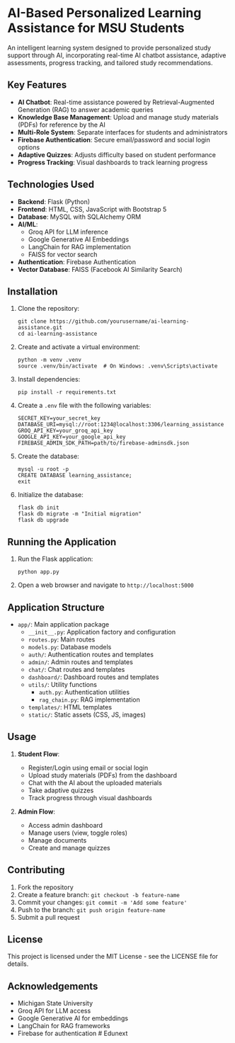 # AI-Based Personalized Learning Assistance for MSU Students

An intelligent learning system designed to provide personalized study support through AI, incorporating real-time AI chatbot assistance, adaptive assessments, progress tracking, and tailored study recommendations.

## Key Features

- **AI Chatbot**: Real-time assistance powered by Retrieval-Augmented Generation (RAG) to answer academic queries
- **Knowledge Base Management**: Upload and manage study materials (PDFs) for reference by the AI
- **Multi-Role System**: Separate interfaces for students and administrators
- **Firebase Authentication**: Secure email/password and social login options
- **Adaptive Quizzes**: Adjusts difficulty based on student performance
- **Progress Tracking**: Visual dashboards to track learning progress

## Technologies Used

- **Backend**: Flask (Python)
- **Frontend**: HTML, CSS, JavaScript with Bootstrap 5
- **Database**: MySQL with SQLAlchemy ORM
- **AI/ML**: 
  - Groq API for LLM inference
  - Google Generative AI Embeddings
  - LangChain for RAG implementation
  - FAISS for vector search
- **Authentication**: Firebase Authentication
- **Vector Database**: FAISS (Facebook AI Similarity Search)

## Installation

1. Clone the repository:
   ```
   git clone https://github.com/yourusername/ai-learning-assistance.git
   cd ai-learning-assistance
   ```

2. Create and activate a virtual environment:
   ```
   python -m venv .venv
   source .venv/bin/activate  # On Windows: .venv\Scripts\activate
   ```

3. Install dependencies:
   ```
   pip install -r requirements.txt
   ```

4. Create a `.env` file with the following variables:
   ```
   SECRET_KEY=your_secret_key
   DATABASE_URI=mysql://root:1234@localhost:3306/learning_assistance
   GROQ_API_KEY=your_groq_api_key
   GOOGLE_API_KEY=your_google_api_key
   FIREBASE_ADMIN_SDK_PATH=path/to/firebase-adminsdk.json
   ```

5. Create the database:
   ```
   mysql -u root -p
   CREATE DATABASE learning_assistance;
   exit
   ```

6. Initialize the database:
   ```
   flask db init
   flask db migrate -m "Initial migration"
   flask db upgrade
   ```

## Running the Application

1. Run the Flask application:
   ```
   python app.py
   ```

2. Open a web browser and navigate to `http://localhost:5000`

## Application Structure

- `app/`: Main application package
  - `__init__.py`: Application factory and configuration
  - `routes.py`: Main routes
  - `models.py`: Database models
  - `auth/`: Authentication routes and templates
  - `admin/`: Admin routes and templates
  - `chat/`: Chat routes and templates
  - `dashboard/`: Dashboard routes and templates
  - `utils/`: Utility functions
    - `auth.py`: Authentication utilities
    - `rag_chain.py`: RAG implementation
  - `templates/`: HTML templates
  - `static/`: Static assets (CSS, JS, images)

## Usage

1. **Student Flow**:
   - Register/Login using email or social login
   - Upload study materials (PDFs) from the dashboard
   - Chat with the AI about the uploaded materials
   - Take adaptive quizzes
   - Track progress through visual dashboards

2. **Admin Flow**:
   - Access admin dashboard
   - Manage users (view, toggle roles)
   - Manage documents
   - Create and manage quizzes

## Contributing

1. Fork the repository
2. Create a feature branch: `git checkout -b feature-name`
3. Commit your changes: `git commit -m 'Add some feature'`
4. Push to the branch: `git push origin feature-name`
5. Submit a pull request

## License

This project is licensed under the MIT License - see the LICENSE file for details.

## Acknowledgements

- Michigan State University
- Groq API for LLM access
- Google Generative AI for embeddings
- LangChain for RAG frameworks
- Firebase for authentication #   E d u n e x t  
 